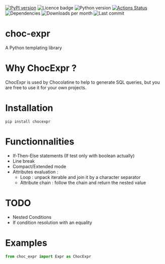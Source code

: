 [![PyPI version](https://badge.fury.io/py/choc-expr.svg)](https://badge.fury.io/py/choc-expr) ![Licence badge](https://img.shields.io/pypi/l/choc-expr) ![Python version](https://img.shields.io/pypi/pyversions/choc-expr)
[![Actions Status](https://github.com/pe-brian/choc-expr/workflows/validate-dev-push/badge.svg)](https://github.com/pe-brian/choc-expr/actions)
![Dependencies](https://img.shields.io/badge/dependencies-typeguard-yellowgreen)
![Downloads per month](https://img.shields.io/pypi/dm/choc-expr)
![Last commit](https://img.shields.io/github/last-commit/pe-brian/choc-expr)

# choc-expr

A Python templating library

# Why ChocExpr ?

ChocExpr is used by Chocolatine to help to generate SQL queries, but you are free to use it for your own projects.

# Installation

```pip install chocexpr```

# Functionnalities

- If-Then-Else statements (If test only with boolean actually)
- Line break
- Compact/Extended mode
- Attributes evaluation :
    - Loop : unpack iterable and join it by a character separator
    - Attribute chain : follow the chain and return the nested value

# TODO

- Nested Conditions
- If condition resolution with an equality

# Examples

```python
from choc_expr import Expr as ChocExpr
```